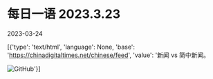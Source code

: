 # 每日一语 2023.3.23

2023-03-24

[{'type': 'text/html', 'language': None, 'base': 'https://chinadigitaltimes.net/chinese/feed', 'value': '新闻 vs 简中新闻。

![GitHub](https://chinadigitaltimes.net/chinese/files/2023/03/323.jpg)'}]